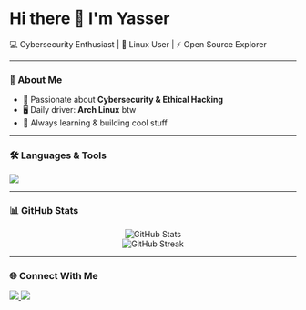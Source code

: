 # Hi there 👋 I'm Yasser  

💻 Cybersecurity Enthusiast | 🐧 Linux User | ⚡ Open Source Explorer  

---

### 🚀 About Me
- 🔐 Passionate about **Cybersecurity & Ethical Hacking**  
- 🖥️ Daily driver: **Arch Linux** btw 
- 🎯 Always learning & building cool stuff  

---

### 🛠️ Languages & Tools
<p align="left">
  <img src="https://skillicons.dev/icons?i=linux,bash,python,arch,c,cpp,rust,python,git,github,vim,neovim" />
</p>

---

### 📊 GitHub Stats
<p align="center">
  <img src="https://github-readme-stats.vercel.app/api?username=YOUR_USERNAME&show_icons=true&theme=tokyonight" alt="GitHub Stats" />
  <br/>
  <img src="https://github-readme-streak-stats.herokuapp.com/?user=YOUR_USERNAME&theme=tokyonight" alt="GitHub Streak" />
</p>

---

### 🌐 Connect With Me
<p align="left">
  <a href="https://discord.com/users/722041118417747988" target="_blank">
    <img src="https://skillicons.dev/icons?i=discord" />
  </a>
  <a href="mailto:makerniker@gmail.com">
    <img src="https://skillicons.dev/icons?i=gmail" />
  </a>
</p>

